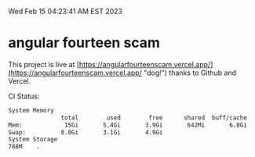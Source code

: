 Wed Feb 15 04:23:41 AM EST 2023

# angular fourteen scam


This project is live at [https://angularfourteenscam.vercel.app/](https://angularfourteenscam.vercel.app/ "dog!") thanks to Github and Vercel.

CI Status: 

```bash
System Memory
               total        used        free      shared  buff/cache   available
Mem:            15Gi       5.4Gi       3.9Gi       642Mi       6.0Gi       8.9Gi
Swap:          8.0Gi       3.1Gi       4.9Gi
System Storage
788M	.
```
```bash
